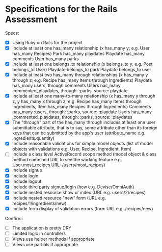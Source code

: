 # Specifications for the Rails Assessment

Specs:
- [x] Using Ruby on Rails for the project
- [x] Include at least one has_many relationship (x has_many y; e.g. User has_many Recipes)
        Park has_many playdates
        Playdate has_many comments
        User has_many parks
- [x] Include at least one belongs_to relationship (x belongs_to y; e.g. Post belongs_to User)
        Playdate belongs_to park
        Playdate belongs_to user
- [x] Include at least two has_many through relationships (x has_many y through z; e.g. Recipe has_many Items through Ingredients)
        Playdate has_many users, through comments
        Users has_many commented_playdates, through: :parks, source: playdate
- [x] Include at least one many-to-many relationship (x has_many y through z, y has_many x through z; e.g. Recipe has_many Items through Ingredients, Item has_many Recipes through Ingredients)
        Comments has_many :users, through: :parks, source: :playdate
        Users has_many :commented_playdates, through: :parks, source: :playdates
- [x] The "through" part of the has_many through includes at least one user submittable attribute, that is to say, some attribute other than its foreign keys that can be submitted by the app's user (attribute_name e.g. ingredients.quantity)
- [x] Include reasonable validations for simple model objects (list of model objects with validations e.g. User, Recipe, Ingredient, Item)
- [ ] Include a class level ActiveRecord scope method (model object & class method name and URL to see the working feature e.g. User.most_recipes URL: /users/most_recipes)
- [x] Include signup
- [x] Include login
- [x] Include logout
- [x] Include third party signup/login (how e.g. Devise/OmniAuth)
- [x] Include nested resource show or index (URL e.g. users/2/recipes)
- [x] Include nested resource "new" form (URL e.g. recipes/1/ingredients/new)
- [x] Include form display of validation errors (form URL e.g. /recipes/new)

Confirm:
- [ ] The application is pretty DRY
- [ ] Limited logic in controllers
- [ ] Views use helper methods if appropriate
- [ ] Views use partials if appropriate